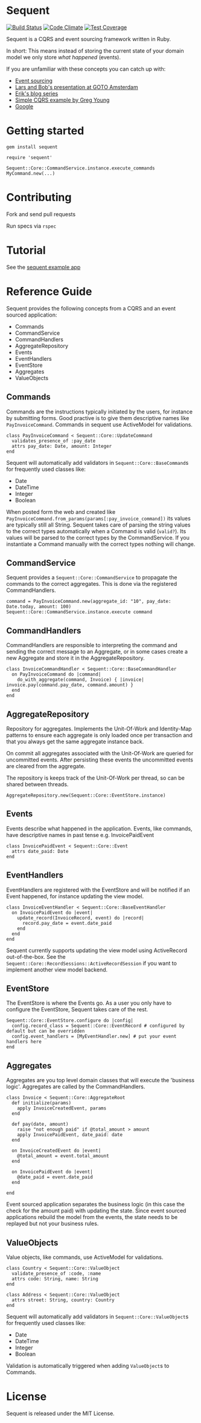 # Sequent

[![Build Status](https://travis-ci.org/zilverline/sequent.svg?branch=master)](https://travis-ci.org/zilverline/sequent) [![Code Climate](https://codeclimate.com/github/zilverline/sequent/badges/gpa.svg)](https://codeclimate.com/github/zilverline/sequent) [![Test Coverage](https://codeclimate.com/github/zilverline/sequent/badges/coverage.svg)](https://codeclimate.com/github/zilverline/sequent)

Sequent is a CQRS and event sourcing framework written in Ruby.

In short: This means instead of storing the current state of your domain model we only store _what happened_ (events).

If you are unfamiliar with these concepts you can catch up with:

* [Event sourcing](http://martinfowler.com/eaaDev/EventSourcing.html)
* [Lars and Bob's presentation at GOTO Amsterdam](http://gotocon.com/dl/goto-amsterdam-2013/slides/BobForma_and_LarsVonk_EventSourcingInProductionSystems.pdf)
* [Erik's blog series](http://blog.zilverline.com/2011/02/10/towards-an-immutable-domain-model-monads-part-5/)
* [Simple CQRS example by Greg Young](https://github.com/gregoryyoung/m-r)
* [Google](http://www.google.nl/search?ie=UTF-8&q=cqrs+event+sourcing)

# Getting started

    gem install sequent

    require 'sequent'

    Sequent::Core::CommandService.instance.execute_commands MyCommand.new(...)

# Contributing

Fork and send pull requests

Run specs via `rspec`

# Tutorial

See the [sequent example app](https://github.com/zilverline/sequent-examples)

# Reference Guide

Sequent provides the following concepts from a CQRS and an event sourced application:

* Commands
* CommandService
* CommandHandlers
* AggregateRepository
* Events
* EventHandlers
* EventStore
* Aggregates
* ValueObjects

## Commands
Commands are the instructions typically initiated by the users, for instance by submitting forms.
Good practive is to give them descriptive names like `PayInvoiceCommand`.
Commands in sequent use ActiveModel for validations.

    class PayInvoiceCommand < Sequent::Core::UpdateCommand
      validates_presence_of :pay_date
      attrs pay_date: Date, amount: Integer
    end

Sequent will automatically add validators in `Sequent::Core::BaseCommand`s for frequently used classes like:

* Date
* DateTime
* Integer
* Boolean

When posted form the web and created like `PayInvoiceCommand.from_params(params[:pay_invoice_command])` its values are typically still all String.
Sequent takes care of parsing the string values to the correct types automatically when a Command is valid (`valid?`).
Its values will be parsed to the correct types by the CommandService. If you instantiate a Command manually with the correct types nothing will change.


## CommandService

Sequent provides a `Sequent::Core::CommandService` to propagate the commands to the correct aggregates. This is done
via the registered CommandHandlers.

    command = PayInvoiceCommand.new(aggregate_id: "10", pay_date: Date.today, amount: 100)
    Sequent::Core::CommandService.instance.execute command

## CommandHandlers

CommandHandlers are responsible to interpreting the command and sending the correct message to an Aggregate, or in some
cases create a new Aggregate and store it in the AggregateRepository.

    class InvoiceCommandHandler < Sequent::Core::BaseCommandHandler
      on PayInvoiceCommand do |command|
        do_with_aggregate(command, Invoice) { |invoice| invoice.pay(command.pay_date, command.amount) }
      end
    end

## AggregateRepository

Repository for aggregates. Implements the Unit-Of-Work and Identity-Map patterns
to ensure each aggregate is only loaded once per transaction and that you always get the same aggregate instance back.

On commit all aggregates associated with the Unit-Of-Work are queried for uncommitted events. After persisting these events
the uncommitted events are cleared from the aggregate.

The repository is keeps track of the Unit-Of-Work per thread, so can be shared between threads.

    AggregateRepository.new(Sequent::Core::EventStore.instance)

## Events

Events describe what happened in the application. Events, like commands, have descriptive names in past tense e.g. InvoicePaidEvent

    class InvoicePaidEvent < Sequent::Core::Event
      attrs date_paid: Date
    end

## EventHandlers

EventHandlers are registered with the EventStore and will be notified if an Event happened, for instance updating the view model.

    class InvoiceEventHandler < Sequent::Core::BaseEventHandler
      on InvoicePaidEvent do |event|
        update_record(InvoiceRecord, event) do |record|
          record.pay_date = event.date_paid
        end
      end
    end

Sequent currently supports updating the view model using ActiveRecord out-of-the-box.
See the `Sequent::Core::RecordSessions::ActiveRecordSession` if you want to implement another view model backend.

## EventStore

The EventStore is where the Events go. As a user you only have to configure the EventStore, Sequent takes care of the rest.

    Sequent::Core::EventStore.configure do |config|
      config.record_class = Sequent::Core::EventRecord # configured by default but can be overridden
      config.event_handlers = [MyEventHandler.new] # put your event handlers here
    end

## Aggregates

Aggregates are you top level domain classes that will execute the 'business logic'. Aggregates are called by
the CommandHandlers.

    class Invoice < Sequent::Core::AggregateRoot
      def initialize(params)
        apply InvoiceCreatedEvent, params
      end

      def pay(date, amount)
        raise "not enough paid" if @total_amount > amount
        apply InvoicePaidEvent, date_paid: date
      end

      on InvoiceCreatedEvent do |event|
        @total_amount = event.total_amount
      end

      on InvoicePaidEvent do |event|
        @date_paid = event.date_paid
      end

    end

Event sourced application separates the business logic (in this case the check for the amount paid) with updating the state.
Since event sourced applications rebuild the model from the events, the state needs to be replayed but not your business rules.

## ValueObjects

Value objects, like commands, use ActiveModel for validations.

    class Country < Sequent::Core::ValueObject
      validate_presence_of :code, :name
      attrs code: String, name: String
    end

    class Address < Sequent::Core::ValueObject
      attrs street: String, country: Country
    end

Sequent will automatically add validators in `Sequent::Core::ValueObject`s for frequently used classes like:

* Date
* DateTime
* Integer
* Boolean

Validation is automatically triggered when adding `ValueObject`s to Commands.

# License

Sequent is released under the MIT License.
